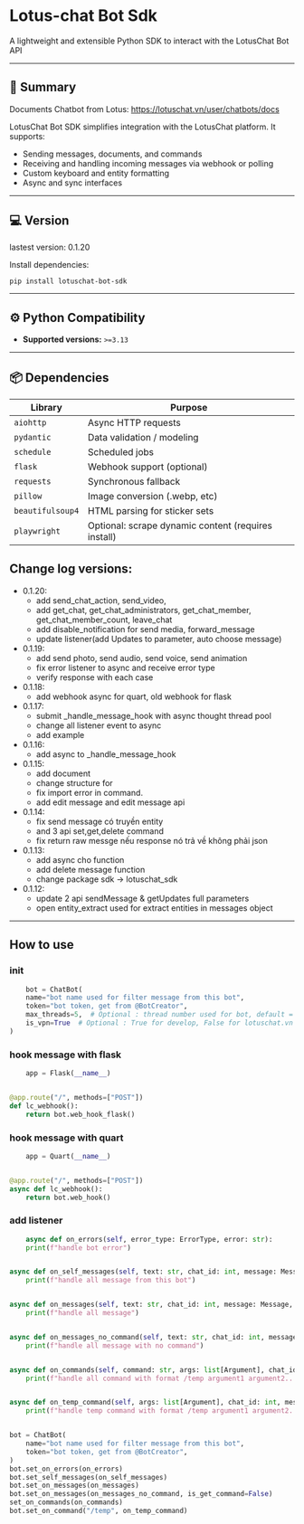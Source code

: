# Lotus-chat Bot Sdk

A lightweight and extensible Python SDK to interact with the LotusChat Bot API

---

## 🚀 Summary

Documents Chatbot from Lotus: https://lotuschat.vn/user/chatbots/docs

LotusChat Bot SDK simplifies integration with the LotusChat platform. It supports:

- Sending messages, documents, and commands
- Receiving and handling incoming messages via webhook or polling
- Custom keyboard and entity formatting
- Async and sync interfaces

--- 

## 💻 Version

lastest version: 0.1.20

Install dependencies:

```bash
pip install lotuschat-bot-sdk
```

---

## ⚙️ Python Compatibility

- **Supported versions:** `>=3.13`

---

## 📦 Dependencies

| Library          | Purpose                                             |
|------------------|-----------------------------------------------------|
| `aiohttp`        | Async HTTP requests                                 |
| `pydantic`       | Data validation / modeling                          |
| `schedule`       | Scheduled jobs                                      |
| `flask`          | Webhook support (optional)                          |
| `requests`       | Synchronous fallback                                |
| `pillow`         | Image conversion (.webp, etc)                       |
| `beautifulsoup4` | HTML parsing for sticker sets                       |
| `playwright`     | Optional: scrape dynamic content (requires install) |

## Change log versions:

- 0.1.20:
    - add send_chat_action, send_video,
    - add get_chat, get_chat_administrators, get_chat_member, get_chat_member_count, leave_chat
    - add disable_notification for send media, forward_message
    - update listener(add Updates to parameter, auto choose message)
- 0.1.19:
    - add send photo, send audio, send voice, send animation
    - fix error listener to async and receive error type
    - verify response with each case
- 0.1.18:
    - add webhook async for quart, old webhook for flask
- 0.1.17:
    - submit _handle_message_hook with async thought thread pool
    - change all listener event to async
    - add example
- 0.1.16:
    - add async to _handle_message_hook
- 0.1.15:
    - add document
    - change structure for
    - fix import error in command.
    - add edit message and edit message api
- 0.1.14:
    - fix send message có truyền entity
    - and 3 api set,get,delete command
    - fix return raw messge nếu response nó trả về không phải json
- 0.1.13:
    - add async cho function
    - add delete message function
    - change package sdk -> lotuschat_sdk
- 0.1.12:
    - update 2 api sendMessage & getUpdates full parameters
    - open entity_extract used for extract entities in messages object

---

## How to use

### init

```python
    bot = ChatBot(
    name="bot name used for filter message from this bot",
    token="bot token, get from @BotCreator",
    max_threads=5,  # Optional : thread number used for bot, default = 5
    is_vpn=True  # Optional : True for develop, False for lotuschat.vn
)
```

### hook message with flask

```python
    app = Flask(__name__)


@app.route("/", methods=["POST"])
def lc_webhook():
    return bot.web_hook_flask()
```

### hook message with quart

```python
    app = Quart(__name__)


@app.route("/", methods=["POST"])
async def lc_webhook():
    return bot.web_hook()
```

### add listener

```python
    async def on_errors(self, error_type: ErrorType, error: str):
    print(f"handle bot error")


async def on_self_messages(self, text: str, chat_id: int, message: Message, updates: Updates):
    print(f"handle all message from this bot")


async def on_messages(self, text: str, chat_id: int, message: Message, updates: Updates):
    print(f"handle all message")


async def on_messages_no_command(self, text: str, chat_id: int, message: Message, updates: Updates):
    print(f"handle all message with no command")


async def on_commands(self, command: str, args: list[Argument], chat_id: int, message: Message, updates: Updates):
    print(f"handle all command with format /temp argument1 argument2...")


async def on_temp_command(self, args: list[Argument], chat_id: int, message: Message, updates: Updates):
    print(f"handle temp command with format /temp argument1 argument2...")


bot = ChatBot(
    name="bot name used for filter message from this bot",
    token="bot token, get from @BotCreator",
)
bot.set_on_errors(on_errors)
bot.set_self_messages(on_self_messages)
bot.set_on_messages(on_messages)
bot.set_on_messages(on_messages_no_command, is_get_command=False)
set_on_commands(on_commands)
bot.set_on_command("/temp", on_temp_command)
```
